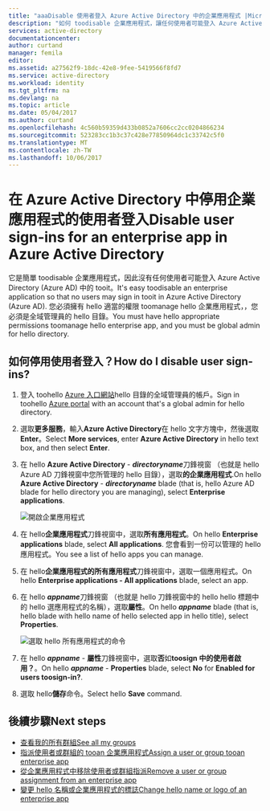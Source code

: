 ```yaml
---
title: "aaaDisable 使用者登入 Azure Active Directory 中的企業應用程式 |Microsoft 文件"
description: "如何 toodisable 企業應用程式，讓任何使用者可能登入 Azure Active Directory 中 tooit"
services: active-directory
documentationcenter: 
author: curtand
manager: femila
editor: 
ms.assetid: a27562f9-18dc-42e8-9fee-5419566f8fd7
ms.service: active-directory
ms.workload: identity
ms.tgt_pltfrm: na
ms.devlang: na
ms.topic: article
ms.date: 05/04/2017
ms.author: curtand
ms.openlocfilehash: 4c560b59359d433b0852a7606cc2cc0204866234
ms.sourcegitcommit: 523283cc1b3c37c428e77850964dc1c33742c5f0
ms.translationtype: MT
ms.contentlocale: zh-TW
ms.lasthandoff: 10/06/2017
---
```

# <a name="disable-user-sign-ins-for-an-enterprise-app-in-azure-active-directory"></a><span data-ttu-id="be41d-103">在 Azure Active Directory 中停用企業應用程式的使用者登入</span><span class="sxs-lookup"><span data-stu-id="be41d-103">Disable user sign-ins for an enterprise app in Azure Active Directory</span></span>
<span data-ttu-id="be41d-104">它是簡單 toodisable 企業應用程式，因此沒有任何使用者可能登入 Azure Active Directory (Azure AD) 中的 tooit。</span><span class="sxs-lookup"><span data-stu-id="be41d-104">It's easy toodisable an enterprise application so that no users may sign in tooit in Azure Active Directory (Azure AD).</span></span> <span data-ttu-id="be41d-105">您必須擁有 hello 適當的權限 toomanage hello 企業應用程式，，您必須是全域管理員的 hello 目錄。</span><span class="sxs-lookup"><span data-stu-id="be41d-105">You must have hello appropriate permissions toomanage hello enterprise app, and you must be global admin for hello directory.</span></span>

## <a name="how-do-i-disable-user-sign-ins"></a><span data-ttu-id="be41d-106">如何停用使用者登入？</span><span class="sxs-lookup"><span data-stu-id="be41d-106">How do I disable user sign-ins?</span></span>
1. <span data-ttu-id="be41d-107">登入 toohello [Azure 入口網站](https://portal.azure.com)hello 目錄的全域管理員的帳戶。</span><span class="sxs-lookup"><span data-stu-id="be41d-107">Sign in toohello [Azure portal](https://portal.azure.com) with an account that's a global admin for hello directory.</span></span>
2. <span data-ttu-id="be41d-108">選取**更多服務**，輸入**Azure Active Directory**在 hello 文字方塊中，然後選取  **Enter**。</span><span class="sxs-lookup"><span data-stu-id="be41d-108">Select **More services**, enter **Azure Active Directory** in hello text box, and then select **Enter**.</span></span>
3. <span data-ttu-id="be41d-109">在 hello **Azure Active Directory** -  ***directoryname***刀鋒視窗 （也就是 hello Azure AD 刀鋒視窗中您所管理的 hello 目錄），選取**的企業應用程式**.</span><span class="sxs-lookup"><span data-stu-id="be41d-109">On hello **Azure Active Directory** -  ***directoryname*** blade (that is, hello Azure AD blade for hello directory you are managing), select **Enterprise applications**.</span></span>

    ![開啟企業應用程式](./media/active-directory-coreapps-disable-app-azure-portal/open-enterprise-apps.png)
4. <span data-ttu-id="be41d-111">在 hello**企業應用程式**刀鋒視窗中，選取**所有應用程式**。</span><span class="sxs-lookup"><span data-stu-id="be41d-111">On hello **Enterprise applications** blade, select **All applications**.</span></span> <span data-ttu-id="be41d-112">您會看到一份可以管理的 hello 應用程式。</span><span class="sxs-lookup"><span data-stu-id="be41d-112">You see a list of hello apps you can manage.</span></span>
5. <span data-ttu-id="be41d-113">在 hello**企業應用程式的所有應用程式**刀鋒視窗中，選取一個應用程式。</span><span class="sxs-lookup"><span data-stu-id="be41d-113">On hello **Enterprise applications - All applications** blade, select an app.</span></span>
6. <span data-ttu-id="be41d-114">在 hello ***appname***刀鋒視窗 （也就是 hello 刀鋒視窗中的 hello hello 標題中的 hello 選應用程式的名稱），選取**屬性**。</span><span class="sxs-lookup"><span data-stu-id="be41d-114">On hello ***appname*** blade (that is, hello blade with hello name of hello selected app in hello title), select **Properties**.</span></span>

    ![選取 hello 所有應用程式的命令](./media/active-directory-coreapps-disable-app-azure-portal/select-app.png)
7. <span data-ttu-id="be41d-116">在 hello ***appname*** - **屬性**刀鋒視窗中，選取**否**如**toosign 中的使用者啟用？**。</span><span class="sxs-lookup"><span data-stu-id="be41d-116">On hello ***appname*** - **Properties** blade, select **No** for **Enabled for users toosign-in?**.</span></span>
8. <span data-ttu-id="be41d-117">選取 hello**儲存**命令。</span><span class="sxs-lookup"><span data-stu-id="be41d-117">Select hello **Save** command.</span></span>

## <a name="next-steps"></a><span data-ttu-id="be41d-118">後續步驟</span><span class="sxs-lookup"><span data-stu-id="be41d-118">Next steps</span></span>
* [<span data-ttu-id="be41d-119">查看我的所有群組</span><span class="sxs-lookup"><span data-stu-id="be41d-119">See all my groups</span></span>](active-directory-groups-view-azure-portal.md)
* [<span data-ttu-id="be41d-120">指派使用者或群組的 tooan 企業應用程式</span><span class="sxs-lookup"><span data-stu-id="be41d-120">Assign a user or group tooan enterprise app</span></span>](active-directory-coreapps-assign-user-azure-portal.md)
* [<span data-ttu-id="be41d-121">從企業應用程式中移除使用者或群組指派</span><span class="sxs-lookup"><span data-stu-id="be41d-121">Remove a user or group assignment from an enterprise app</span></span>](active-directory-coreapps-remove-assignment-azure-portal.md)
* [<span data-ttu-id="be41d-122">變更 hello 名稱或企業應用程式的標誌</span><span class="sxs-lookup"><span data-stu-id="be41d-122">Change hello name or logo of an enterprise app</span></span>](active-directory-coreapps-change-app-logo-user-azure-portal.md)
